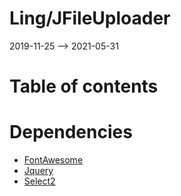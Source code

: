 Ling/JFileUploader
================
2019-11-25 --> 2021-05-31




Table of contents
===========



Dependencies
============
- [FontAwesome](https://github.com/lingtalfi/FontAwesome)
- [Jquery](https://github.com/lingtalfi/Jquery)
- [Select2](https://github.com/lingtalfi/Select2)


